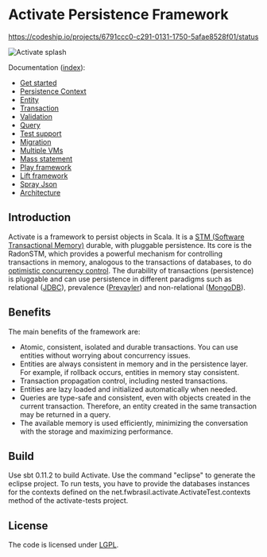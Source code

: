# Activate Persistence Framework

https://codeship.io/projects/6791ccc0-c291-0131-1750-5afae8528f01/status

![Activate splash](http://activate-framework.org/wp-content/uploads/2012/04/activateslider4.jpg)

Documentation ([index](/activate-docs/_index.md)):

- [Get started](/activate-docs/get-started.md)
- [Persistence Context](/activate-docs/persistence-context.md)
- [Entity](/activate-docs/entity.md) 
- [Transaction](/activate-docs/transaction.md)
- [Validation](/activate-docs/validation.md)
- [Query](/activate-docs/query.md)
- [Test support](/activate-docs/test-support.md)
- [Migration](/activate-docs/migration.md)
- [Multiple VMs](/activate-docs/multiple-vms.md)
- [Mass statement](/activate-docs/mass-statement.md)
- [Play framework](/activate-docs/play-framework.md)
- [Lift framework](/activate-docs/lift-framework.md)
- [Spray Json](/activate-docs/spray-json.md)
- [Architecture](/activate-docs/architecture.md)

## Introduction

Activate is a framework to persist objects in Scala. It is a [STM (Software Transactional Memory)](http://en.wikipedia.org/wiki/Software_transactional_memory) durable, with pluggable persistence. Its core is the RadonSTM, which provides a powerful mechanism for controlling transactions in memory, analogous to the transactions of databases, to do [optimistic concurrency control](http://en.wikipedia.org/wiki/Optimistic_concurrency_control). The durability of transactions (persistence) is pluggable and can use persistence in different paradigms such as relational ([JDBC](http://en.wikipedia.org/wiki/Java_Database_Connectivity)), prevalence ([Prevayler](http://prevayler.org/)) and non-relational ([MongoDB](https://www.mongodb.org/)).

## Benefits

The main benefits of the framework are:

- Atomic, consistent, isolated and durable transactions. You can use entities without worrying about concurrency issues.
- Entities are always consistent in memory and in the persistence layer. For example, if rollback occurs, entities in memory stay consistent.
- Transaction propagation control, including nested transactions.
- Entities are lazy loaded and initialized automatically when needed.
- Queries are type-safe and consistent, even with objects created in the current transaction. Therefore, an entity created in the same transaction may be returned in a query.
- The available memory is used efficiently, minimizing the conversation with the storage and maximizing performance.

## Build

Use sbt 0.11.2 to build Activate. Use the command "eclipse" to generate the eclipse project.
To run tests, you have to provide the databases instances for the contexts defined on the net.fwbrasil.activate.ActivateTest.contexts method of the activate-tests project.

## License

The code is licensed under [LGPL](http://pl.wikipedia.org/wiki/GNU_Lesser_General_Public_License).

